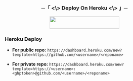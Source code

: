 <h3 align="center">
      ─「 <\> Deploy On Heroku <\> 」─
</h3>

<p align="center"><a href="https://dashboard.heroku.com/new?template=https://github.com/hedala/hira"> <img src="https://img.shields.io/badge/Deploy%20On%20Heroku-black?style=for-the-badge&logo=heroku" width="220" height="38.45"/></a></p>








### Heroku Deploy
- **For public repo:** ```https://dashboard.heroku.com/new?template=https://github.com/<username>/<reponame>```

- **For private repo:** ```https://dashboard.heroku.com/new?template=https://<username>:<ghptoken>@github.com/<username>/<reponame>```
